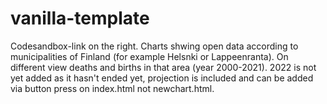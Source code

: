# vanilla-template

Codesandbox-link on the right. Charts shwing open data according to municipalities of Finland (for example Helsnki or Lappeenranta). On different view deaths and births in that area (year 2000-2021). 2022 is not yet added as it hasn't ended yet, projection is included and can be added via button press on index.html not newchart.html.
